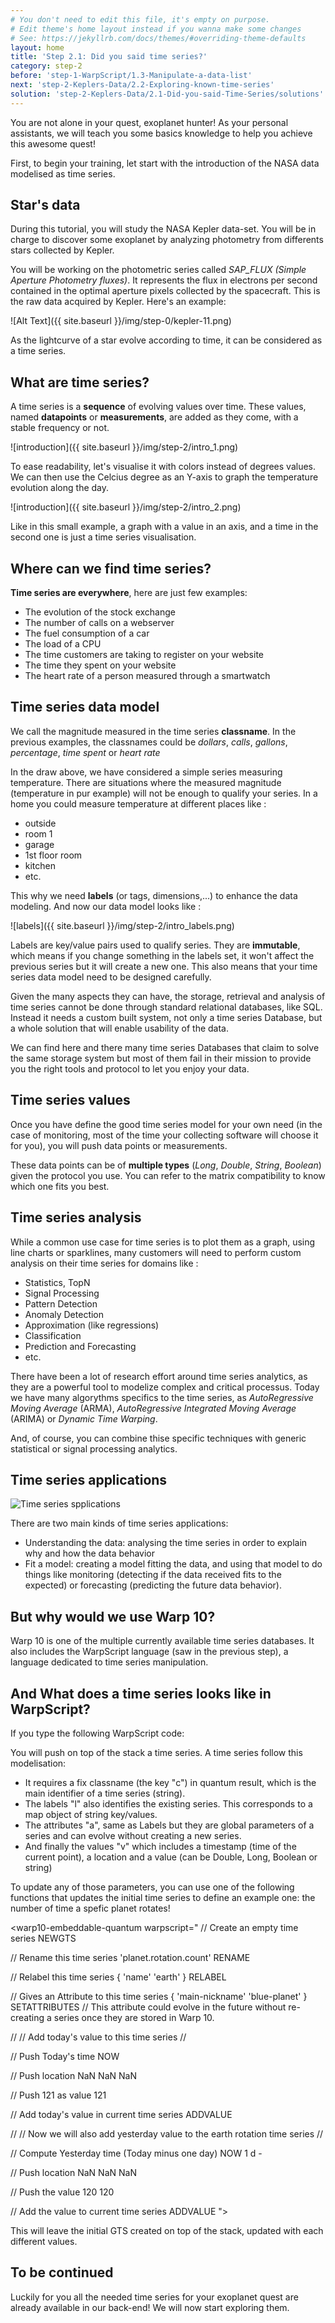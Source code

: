 ```yaml
---
# You don't need to edit this file, it's empty on purpose.
# Edit theme's home layout instead if you wanna make some changes
# See: https://jekyllrb.com/docs/themes/#overriding-theme-defaults
layout: home
title: 'Step 2.1: Did you said time series?'
category: step-2
before: 'step-1-WarpScript/1.3-Manipulate-a-data-list'
next: 'step-2-Keplers-Data/2.2-Exploring-known-time-series'
solution: 'step-2-Keplers-Data/2.1-Did-you-said-Time-Series/solutions'
---
```


You are not alone in your quest, exoplanet hunter! As your personal assistants, we will teach you some basics knowledge to help you achieve this awesome quest!

First, to begin your training, let start with the introduction of the NASA data modelised as time series.

## Star's data

During this tutorial, you will study the NASA Kepler data-set. You will be in charge to discover some exoplanet by analyzing photometry from differents stars collected by Kepler.

You will be working on the photometric series called *SAP_FLUX (Simple Aperture Photometry fluxes)*. It represents the flux in electrons per second contained in the optimal
aperture pixels collected by the spacecraft. This is the raw data acquired by Kepler. Here's an example:

![Alt Text]({{ site.baseurl }}/img/step-0/kepler-11.png)

As the lightcurve of a star evolve according to time, it can be considered as a time series.

## What are time series?


A time series is a **sequence** of evolving values over time. These values, named **datapoints** or **measurements**, are added as they come, with a stable frequency or not.


![introduction]({{ site.baseurl }}/img/step-2/intro_1.png)

To ease readability, let's visualise it with colors instead of degrees values. We can then use the Celcius degree as an Y-axis to graph the temperature evolution along the day.


![introduction]({{ site.baseurl }}/img/step-2/intro_2.png)

Like in this small example, a graph with a value in an axis, and a time in the second one is just a time series visualisation.


## Where can we find time series?

**Time series are everywhere**, here are just few examples:

- The evolution of the stock exchange
- The number of calls on a webserver
- The fuel consumption of a car
- The load of a CPU
- The time customers are taking to register on your website
- The time they spent on your website
- The heart rate of a person measured through a smartwatch


## Time series data model

We call the magnitude measured in the time series **classname**.  In the previous examples,
the classnames could be *dollars*, *calls*, *gallons*, *percentage*, *time spent* or *heart rate*


In the draw above, we have considered a simple series measuring temperature. There are situations where the measured magnitude (temperature in pur example) will not be enough to qualify your series. In a home you could measure temperature at different places like :

- outside
- room 1
- garage
- 1st floor room
- kitchen
- etc.

This why we need **labels** (or tags, dimensions,...) to enhance the data modeling. And now our data model looks like :


![labels]({{ site.baseurl }}/img/step-2/intro_labels.png)

Labels are key/value pairs used to qualify series. They are **immutable**, which means if you change something in the labels set, it won't affect the previous series but it will create a new one. This also means that your time series data model need to be designed carefully.

Given the many aspects they can have, the storage, retrieval and analysis of time series cannot be done through standard relational databases, like SQL. Instead it needs a custom built system, not only a time series Database, but a whole solution that will enable usability of the data.

We can find here and there many time series Databases that claim to solve the same storage system but most of them fail in their mission to provide you the right tools and protocol to let you enjoy your data.


## Time series values

Once you have define the good time series model for your own need (in the case of monitoring, most of the time your collecting software will choose it for you), you will push data points or measurements.

These data points can be of **multiple types** (*Long*, *Double*, *String*, *Boolean*)  given the protocol you use. You can refer to the matrix compatibility to know which one fits you best.


## Time series analysis

While a common use case for time series is to plot them as a graph, using line charts or sparklines, many customers will need to perform custom analysis on their time series for domains like :

- Statistics, TopN
- Signal Processing
- Pattern Detection
- Anomaly Detection
- Approximation (like regressions)
- Classification
- Prediction and Forecasting
- etc.

There have been a lot of research effort around time series analytics, as they are a powerful tool to modelize complex and critical processus. Today we have many algorythms specifics to the time series, as *AutoRegressive Moving Average* (ARMA),  *AutoRegressive Integrated Moving Average* (ARIMA) or *Dynamic Time Warping*. 

And, of course, you can combine thise specific techniques with generic statistical or signal processing analytics.  

## Time series applications

![Time series spplications](../../img/step-2/time-series-applications.jpg)

There are two main kinds of time series applications:

- Understanding the data: analysing the time series in order to explain why and how the data behavior
- Fit a model: creating a model fitting the data, and using that model to do things like monitoring (detecting if the data received fits to the expected) or forecasting (predicting the future data behavior). 


## But why would we use Warp 10?

Warp 10 is one of the multiple currently available time series databases. It also includes the WarpScript language (saw in the previous step), a language dedicated to time series manipulation.

## And What does a time series looks like in WarpScript?

If you type the following WarpScript code:

<warp10-embeddable-quantum warpscript="
// Create an empty GTS
NEWGTS
">
</warp10-embeddable-quantum>

You will push on top of the stack a time series. A time series follow this modelisation:

  - It requires a fix classname (the key "c") in quantum result, which is the main identifier of a time series (string).
  - The labels "l" also identifies the existing series. This corresponds to a map object of string key/values.
  - The attributes "a", same as Labels but they are global parameters of a series and can evolve without creating a new series.
  - And finally the values "v" which includes a timestamp (time of the current point), a location and a value (can be Double, Long, Boolean or string)

To update any of those parameters, you can use one of the following functions that updates the initial time series to define an example one: the number of time a spefic planet rotates!


<warp10-embeddable-quantum warpscript="
// Create an empty time series
NEWGTS

// Rename this time series
'planet.rotation.count' RENAME

// Relabel this time series
{ 'name' 'earth' } RELABEL

// Gives an Attribute to this time series
{ 'main-nickname' 'blue-planet' } SETATTRIBUTES  // This attribute could evolve in the future without re-creating a series once they are stored in Warp 10.

//
// Add today's value to this time series
//

// Push Today's time
NOW 

// Push location
NaN NaN NaN 

// Push 121 as value 
121

// Add today's value in current time series
ADDVALUE

//
// Now we will also add yesterday value to the earth rotation time series
//

// Compute Yesterday time (Today minus one day)
NOW 1 d - 

// Push location
NaN NaN NaN 

// Push the value 120
120

// Add the value to current time series
ADDVALUE
">
</warp10-embeddable-quantum>


This will leave the initial GTS created on top of the stack, updated with each different values.

## To be continued

Luckily for you all the needed time series for your exoplanet quest are already available in our back-end! We will now start exploring them.
